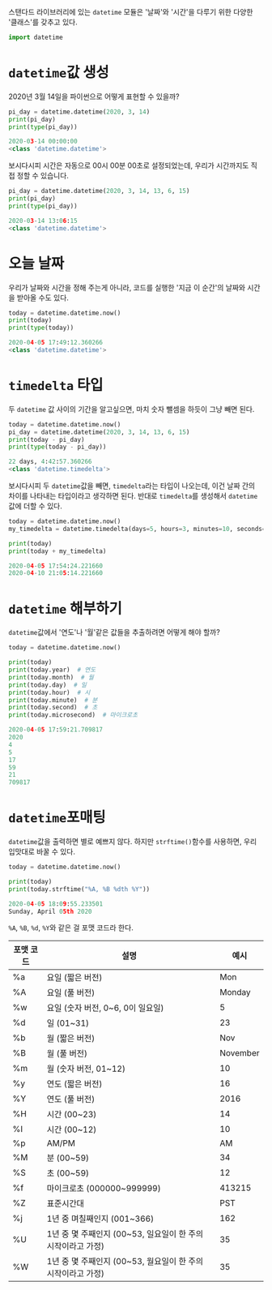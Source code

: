 스탠다드 라이브러리에 있는 `datetime` 모듈은 '날짜'와 '시간'을 다루기 위한 다양한 '클래스'를 갖추고 있다. 
```python
import datetime
```
# `datetime`값 생성
2020년 3월 14일을 파이썬으로 어떻게 표현할 수 있을까?
```python
pi_day = datetime.datetime(2020, 3, 14)
print(pi_day)
print(type(pi_day))
```
```python
2020-03-14 00:00:00
<class 'datetime.datetime'>
```
보시다시피 시간은 자동으로 00시 00분 00초로 설정되었는데, 우리가 시간까지도 직접 정할 수 있습니다.
```python
pi_day = datetime.datetime(2020, 3, 14, 13, 6, 15)
print(pi_day)
print(type(pi_day))
```
```python
2020-03-14 13:06:15
<class 'datetime.datetime'>
```
# 오늘 날짜
우리가 날짜와 시간을 정해 주는게 아니라, 코드를 실행한 '지금 이 순간'의 날짜와 시간을 받아올 수도 있다. 
```python
today = datetime.datetime.now()
print(today)
print(type(today))
```
```python
2020-04-05 17:49:12.360266
<class 'datetime.datetime'>
```

# `timedelta` 타입
두 `datetime` 값 사이의 기간을 알고싶으면, 마치 숫자 뺄셈을 하듯이 그냥 빼면 된다. 
```python
today = datetime.datetime.now()
pi_day = datetime.datetime(2020, 3, 14, 13, 6, 15)
print(today - pi_day)
print(type(today - pi_day))
```
```python
22 days, 4:42:57.360266
<class 'datetime.timedelta'>
```
보시다시피 두 `datetime`값을 빼면, `timedelta`라는 타입이 나오는데, 이건 날짜 간의 차이를 나타내는 타입이라고 생각하면 된다. 반대로 `timedelta`를 생성해서 `datetime`값에 더할 수 있다. 
```python
today = datetime.datetime.now()
my_timedelta = datetime.timedelta(days=5, hours=3, minutes=10, seconds=50)

print(today)
print(today + my_timedelta)
```
```python
2020-04-05 17:54:24.221660
2020-04-10 21:05:14.221660
```
# `datetime` 해부하기
`datetime`값에서 '연도'나 '월'같은 값들을 추출하려면 어떻게 해야 할까?
```python
today = datetime.datetime.now()

print(today)
print(today.year)  # 연도
print(today.month)  # 월
print(today.day)  # 일
print(today.hour)  # 시
print(today.minute)  # 분
print(today.second)  # 초
print(today.microsecond)  # 마이크로초
```
```python
2020-04-05 17:59:21.709817
2020
4
5
17
59
21
709817
```
# `datetime`포매팅

`datetime`값을 출력하면 별로 예쁘지 않다. 하지만 `strftime()`함수를 사용하면, 우리 입맛대로 바꿀 수 있다.
```python
today = datetime.datetime.now()

print(today)
print(today.strftime("%A, %B %dth %Y"))
```
```python
2020-04-05 18:09:55.233501
Sunday, April 05th 2020
```
`%A`, `%B`, `%d`, `%Y`와 같은 걸 포맷 코드라 한다. 

| 포맷 코드  | 설명                                       | 예시       |
|--------|------------------------------------------|----------|
| %a     | 요일 (짧은 버전)                               | Mon      |
| %A     | 요일 (풀 버전)	                               | Monday   |
| %w     | 요일 (숫자 버전, 0~6, 0이 일요일)	                 | 5        |
| %d     | 일 (01~31)	                               | 23       |
| %b     | 월 (짧은 버전)	                               | Nov      |
| %B     | 월 (풀 버전)	                                | November |
| %m     | 월 (숫자 버전, 01~12)	                        | 10       |
| %y     | 연도 (짧은 버전)	                              | 16       |
| %Y     | 연도 (풀 버전)	                               | 2016     |
| %H     | 시간 (00~23)	                              | 14       |
| %I     | 시간 (00~12)	                              | 10       |
| %p     | AM/PM	                                   | AM       |
| %M     | 분 (00~59)	                               | 34       |
| %S     | 초 (00~59)	                               | 12       |
| %f     | 마이크로초 (000000~999999)	                   | 413215   |
| %Z     | 표준시간대	                                   | PST      |
| %j     | 1년 중 며칠째인지 (001~366)	                    | 162      |
| %U     | 1년 중 몇 주째인지 (00~53, 일요일이 한 주의 시작이라고 가정)	 | 35       |
| %W     | 1년 중 몇 주째인지 (00~53, 월요일이 한 주의 시작이라고 가정)	 | 35       |